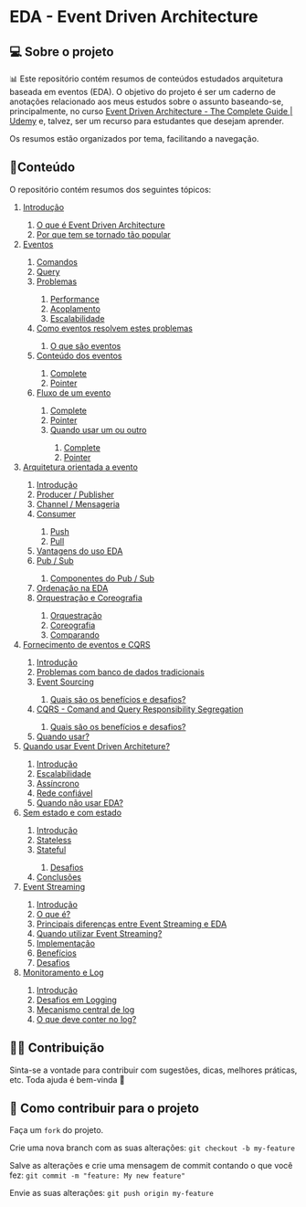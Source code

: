 # EDA - Event Driven Architecture

## 💻 Sobre o projeto

📊 Este repositório contém resumos de conteúdos estudados arquitetura baseada em eventos (EDA). O objetivo do projeto é ser um caderno de anotações relacionado aos meus estudos sobre o assunto baseando-se, principalmente, no curso [Event Driven Architecture - The Complete Guide | Udemy](https://www.udemy.com/course/event-driven-architecture-the-complete-guide/)  e, talvez, ser um recurso para estudantes que desejam aprender. 

Os resumos estão organizados por tema, facilitando a navegação.

## 📓Conteúdo

O repositório contém resumos dos seguintes tópicos:
<ol>
    <li>
        <a href="https://github.com/BrunoOlivei/EDA/blob/main/1.Introdu%C3%A7%C3%A3o.md">Introdução</a>
    </li>
    <ol>
        <li>
            <a
                href="https://github.com/BrunoOlivei/EDA/blob/main/1.Introdu%C3%A7%C3%A3o.md#o-que-%C3%A9-event-driven-architecture">O
                que é Event Driven Architecture</a>
        </li>
        <li>
            <a
                href="https://github.com/BrunoOlivei/EDA/blob/main/1.Introdu%C3%A7%C3%A3o.md#por-que-tem-se-tornado-t%C3%A3o-popular">Por
                que tem se tornado tão popular</a>
        </li>
    </ol>
    <li>
        <a href="https://github.com/BrunoOlivei/EDA/blob/main/2.Eventos.md">Eventos</a>
    </li>
    <ol>
        <li>
            <a href="https://github.com/BrunoOlivei/EDA/blob/main/2.Eventos.md#comandos">Comandos</a>
        </li>
        <li>
            <a href="https://github.com/BrunoOlivei/EDA/blob/main/2.Eventos.md#query">Query</a>
        </li>
        <li>
            <a href="https://github.com/BrunoOlivei/EDA/blob/main/2.Eventos.md#problemas">Problemas</a>
        </li>
        <ol>
            <li>
                <a href="https://github.com/BrunoOlivei/EDA/blob/main/2.Eventos.md#performance">Performance</a>
            </li>
            <li>
                <a href="https://github.com/BrunoOlivei/EDA/blob/main/2.Eventos.md#acoplamento">Acoplamento</a>
            </li>
            <li>
                <a href="https://github.com/BrunoOlivei/EDA/blob/main/2.Eventos.md#escalabilidade">Escalabilidade</a>
            </li>
        </ol>
        <li>
            <a href="https://github.com/BrunoOlivei/EDA/blob/main/2.Eventos.md#como-eventos-resolvem-estes-problemas">Como
                eventos resolvem estes problemas</a>
        </li>
        <ol>
            <li>
                <a href="https://github.com/BrunoOlivei/EDA/blob/main/2.Eventos.md#o-que-s%C3%A3o-eventos">O que são
                    eventos</a>
            </li>
        </ol>
        <li>
            <a href="https://github.com/BrunoOlivei/EDA/blob/main/2.Eventos.md#conte%C3%BAdo-dos-eventos">Conteúdo dos
                eventos</a>
        </li>
        <ol>
            <li>
                <a href="https://github.com/BrunoOlivei/EDA/blob/main/2.Eventos.md#complete">Complete</a>
            </li>
            <li>
                <a href="https://github.com/BrunoOlivei/EDA/blob/main/2.Eventos.md#pointer">Pointer</a>
            </li>
        </ol>
        <li>
            <a href="https://github.com/BrunoOlivei/EDA/blob/main/2.Eventos.md#fluxo-de-um-evento">Fluxo de um
                evento</a>
        </li>
        <ol>
            <li>
                <a href="https://github.com/BrunoOlivei/EDA/blob/main/2.Eventos.md#complete-1">Complete</a>
            </li>
            <li>
                <a href="https://github.com/BrunoOlivei/EDA/blob/main/2.Eventos.md#pointer-1">Pointer</a>
            </li>
            <li>
                <a href="https://github.com/BrunoOlivei/EDA/blob/main/2.Eventos.md#quando-usar-um-ou-outro">Quando usar
                    um ou outro</a>
            </li>
            <ol>
                <li>
                    <a href="https://github.com/BrunoOlivei/EDA/blob/main/2.Eventos.md#complete-2">Complete</a>
                </li>
                <li>
                    <a href="https://github.com/BrunoOlivei/EDA/blob/main/2.Eventos.md#pointer-2">Pointer</a>
                </li>
            </ol>
        </ol>
    </ol>
    <li>
        <a href="https://github.com/BrunoOlivei/EDA/blob/main/3.Arquitetura%20orientada%20a%20evento.md">Arquitetura
            orientada a evento</a>
    </li>
    <ol>
        <li>
            <a
                href="https://github.com/BrunoOlivei/EDA/blob/main/3.Arquitetura%20orientada%20a%20evento.md#introdu%C3%A7%C3%A3o">Introdução</a>
        </li>
        <li>
            <a
                href="https://github.com/BrunoOlivei/EDA/blob/main/3.Arquitetura%20orientada%20a%20evento.md#producer--publisher">Producer
                / Publisher</a>
        </li>
        <li>
            <a
                href="https://github.com/BrunoOlivei/EDA/blob/main/3.Arquitetura%20orientada%20a%20evento.md#channel--mensageria">Channel
                / Mensageria</a>
        </li>
        <li>
            <a
                href="https://github.com/BrunoOlivei/EDA/blob/main/3.Arquitetura%20orientada%20a%20evento.md#consumer">Consumer</a>
        </li>
        <ol>
            <li>
                <a
                    href="https://github.com/BrunoOlivei/EDA/blob/main/3.Arquitetura%20orientada%20a%20evento.md#push">Push</a>
            </li>
            <li>
                <a
                    href="https://github.com/BrunoOlivei/EDA/blob/main/3.Arquitetura%20orientada%20a%20evento.md#pull">Pull</a>
            </li>
        </ol>
        <li>
            <a
                href="https://github.com/BrunoOlivei/EDA/blob/main/3.Arquitetura%20orientada%20a%20evento.md#vantagens-do-uso-eda">Vantagens
                do uso EDA</a>
        </li>
        <li>
            <a href="https://github.com/BrunoOlivei/EDA/blob/main/3.Arquitetura%20orientada%20a%20evento.md#pub--sub">Pub
                / Sub</a>
        </li>
        <ol>
            <li>
                <a
                    href="https://github.com/BrunoOlivei/EDA/blob/main/3.Arquitetura%20orientada%20a%20evento.md#componentes-do-pubsub">Componentes
                    do Pub / Sub</a>
            </li>
        </ol>
        <li>
            <a
                href="https://github.com/BrunoOlivei/EDA/blob/main/3.Arquitetura%20orientada%20a%20evento.md#ordena%C3%A7%C3%A3o-na-eda">Ordenação
                na EDA</a>
        </li>
        <li>
            <a
                href="https://github.com/BrunoOlivei/EDA/blob/main/3.Arquitetura%20orientada%20a%20evento.md#orquestra%C3%A7%C3%A3o-e-coreografia">Orquestração
                e Coreografia</a>
        </li>
        <ol>
            <li>
                <a
                    href="https://github.com/BrunoOlivei/EDA/blob/main/3.Arquitetura%20orientada%20a%20evento.md#orquestra%C3%A7%C3%A3o">Orquestração</a>
            </li>
            <li>
                <a
                    href="https://github.com/BrunoOlivei/EDA/blob/main/3.Arquitetura%20orientada%20a%20evento.md#coreografia">Coreografia</a>
            </li>
            <li>
                <a
                    href="https://github.com/BrunoOlivei/EDA/blob/main/3.Arquitetura%20orientada%20a%20evento.md#comparando">Comparando</a>
            </li>
        </ol>
    </ol>
    <li>
        <a href="https://github.com/BrunoOlivei/EDA/blob/main/4.%20Fornecimento%20de%20eventos%20e%20CQRS.md">Fornecimento
            de eventos e CQRS</a>
    </li>
    <ol>
        <li>
            <a href="https://github.com/BrunoOlivei/EDA/blob/main/4.%20Fornecimento%20de%20eventos%20e%20CQRS.md#introdu%C3%A7%C3%A3o">Introdução</a>
        </li>
        <li>
            <a href="https://github.com/BrunoOlivei/EDA/blob/main/4.%20Fornecimento%20de%20eventos%20e%20CQRS.md#problemas-com-banco-de-dados-tradicionais">Problemas
                com banco de dados tradicionais</a>
        </li>
        <li>
            <a href="https://github.com/BrunoOlivei/EDA/blob/main/4.%20Fornecimento%20de%20eventos%20e%20CQRS.md#event-sourcing">Event
                Sourcing</a>
        </li>
        <ol>
            <li>
                <a href="https://github.com/BrunoOlivei/EDA/blob/main/4.%20Fornecimento%20de%20eventos%20e%20CQRS.md#quais-s%C3%A3o-os-benef%C3%ADcios-e-desafios">Quais
                    são os benefícios e desafios?</a>
            </li>
        </ol>
        <li>
            <a href="https://github.com/BrunoOlivei/EDA/blob/main/4.%20Fornecimento%20de%20eventos%20e%20CQRS.md#cqrs---comand-and-query-responsibility-segregation">CQRS
                - Comand and Query Responsibility Segregation</a>
        </li>
        <ol>
            <li>
                <a href="https://github.com/BrunoOlivei/EDA/blob/main/4.%20Fornecimento%20de%20eventos%20e%20CQRS.md#quais-s%C3%A3o-os-benef%C3%ADcios-e-desafios-1">Quais
                    são os benefícios e desafios?</a>
            </li>
        </ol>
        <li>
            <a href="https://github.com/BrunoOlivei/EDA/blob/main/4.%20Fornecimento%20de%20eventos%20e%20CQRS.md#quando-usar">Quando
                usar?</a>
        </li>
    </ol>
    <li>
        <a href="https://github.com/BrunoOlivei/EDA/blob/main/5.%20Quando%20usar%20Event%20Driven%20Architeture.md">Quando
            usar Event Driven Architeture?</a>
    </li>
    <ol>
        <li>
            <a href="https://github.com/BrunoOlivei/EDA/blob/main/5.%20Quando%20usar%20Event%20Driven%20Architeture.md#introdu%C3%A7%C3%A3o">Introdução</a>
        </li>
        <li>
            <a href="https://github.com/BrunoOlivei/EDA/blob/main/5.%20Quando%20usar%20Event%20Driven%20Architeture.md#escalabilidade">Escalabilidade</a>
        </li>
        <li>
            <a href="https://github.com/BrunoOlivei/EDA/blob/main/5.%20Quando%20usar%20Event%20Driven%20Architeture.md#ass%C3%ADncrono">Assíncrono</a>
        </li>
        <li>
            <a href="https://github.com/BrunoOlivei/EDA/blob/main/5.%20Quando%20usar%20Event%20Driven%20Architeture.md#rede-confi%C3%A1vel">Rede
                confiável</a>
        </li>
        <li>
            <a href="https://github.com/BrunoOlivei/EDA/blob/main/5.%20Quando%20usar%20Event%20Driven%20Architeture.md#quando-n%C3%A3o-usar-eda">Quando
                não usar EDA?</a>
        </li>
    </ol>
    <li>
        <a href="https://github.com/BrunoOlivei/EDA/blob/main/6.%20Sem%20estado%20e%20com%20estado.md">Sem estado e com estado</a>
    </li>
    <ol>
        <li>
            <a href="https://github.com/BrunoOlivei/EDA/blob/main/6.%20Sem%20estado%20e%20com%20estado.md#introdu%C3%A7%C3%A3o">Introdução</a>
        </li>
        <li>
            <a href="https://github.com/BrunoOlivei/EDA/blob/main/6.%20Sem%20estado%20e%20com%20estado.md#stateless">Stateless</a>
        </li>
        <li>
            <a href="https://github.com/BrunoOlivei/EDA/blob/main/6.%20Sem%20estado%20e%20com%20estado.md#stateful">Stateful</a>
        </li>
        <ol>
            <li>
                <a href="https://github.com/BrunoOlivei/EDA/blob/main/6.%20Sem%20estado%20e%20com%20estado.md#desafios">Desafios</a>
            </li>
        </ol>
        <li>
            <a href="https://github.com/BrunoOlivei/EDA/blob/main/6.%20Sem%20estado%20e%20com%20estado.md#conclus%C3%B5es">Conclusões</a>
        </li>
    </ol>
    <li>
        <a href="https://github.com/BrunoOlivei/EDA/blob/main/7.%20Event%20Streaming.md">Event Streaming</a>
    </li>
    <ol>
        <li>
            <a href="https://github.com/BrunoOlivei/EDA/blob/main/7.%20Event%20Streaming.md#introdu%C3%A7%C3%A3o">Introdução</a>
        </li>
        <li>
            <a href="https://github.com/BrunoOlivei/EDA/blob/main/7.%20Event%20Streaming.md#o-que-%C3%A9">O que é?</a>
        </li>
        <li>
            <a href="https://github.com/BrunoOlivei/EDA/blob/main/7.%20Event%20Streaming.md#principais-diferen%C3%A7as-entre-event-streaming-e-eda">Principais
                diferenças entre Event Streaming e EDA</a>
        </li>
        <li>
            <a href="https://github.com/BrunoOlivei/EDA/blob/main/7.%20Event%20Streaming.md#quando-utilizar-event-streaming">Quando
                utilizar Event Streaming?</a>
        </li>
        <li>
            <a href="https://github.com/BrunoOlivei/EDA/blob/main/7.%20Event%20Streaming.md#implementa%C3%A7%C3%A3o">Implementação</a>
        </li>
        <li>
            <a href="https://github.com/BrunoOlivei/EDA/blob/main/7.%20Event%20Streaming.md#benef%C3%ADcios">Benefícios</a>
        </li>
        <li>
            <a href="https://github.com/BrunoOlivei/EDA/blob/main/7.%20Event%20Streaming.md#desafios">Desafios</a>
        </li>
    </ol>
    <li>
        <a href="https://github.com/BrunoOlivei/EDA/blob/main/8.%20Monitoramento%20e%20Log.md">Monitoramento e Log</a>
    </li>
    <ol>
        <li>
            <a href="https://github.com/BrunoOlivei/EDA/blob/main/8.%20Monitoramento%20e%20Log.md#introdu%C3%A7%C3%A3o">Introdução</a>
        </li>
        <li>
            <a href="https://github.com/BrunoOlivei/EDA/blob/main/8.%20Monitoramento%20e%20Log.md#desafios-em-logging">Desafios
                em Logging</a>
        </li>
        <li>
            <a href="https://github.com/BrunoOlivei/EDA/blob/main/8.%20Monitoramento%20e%20Log.md#mecanismo-central-de-log">Mecanismo
                central de log</a>
        </li>
        <li>
            <a href="https://github.com/BrunoOlivei/EDA/blob/main/8.%20Monitoramento%20e%20Log.md#o-que-deve-conter-no-log">O
                que deve conter no log?</a>
        </li>
    </ol>
</ol>
   

## 👨‍💻 Contribuição
Sinta-se a vontade para contribuir com sugestões, dicas, melhores práticas, etc. Toda ajuda é bem-vinda 💜

## 💪 Como contribuir para o projeto
Faça um `fork` do projeto.

Crie uma nova branch com as suas alterações: `git checkout -b my-feature`

Salve as alterações e crie uma mensagem de commit contando o que você fez: `git commit -m "feature: My new feature"`

Envie as suas alterações: `git push origin my-feature`
